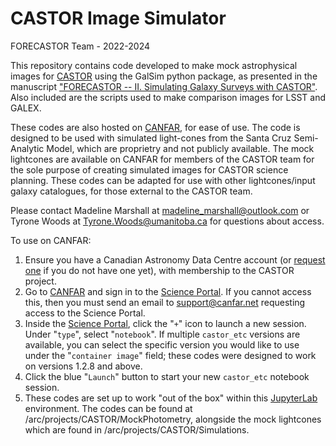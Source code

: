 # CASTOR Image Simulator

FORECASTOR Team - 2022-2024

This repository contains code developed to make mock astrophysical images for [CASTOR](https://www.castormission.org/) 
using the GalSim python package, as presented in the manuscript ["FORECASTOR -- II. Simulating Galaxy Surveys 
with CASTOR"](https://ui.adsabs.harvard.edu/abs/2024arXiv240217163M/abstract). Also included are the scripts used to make comparison images 
for LSST and GALEX.

These codes are also hosted on [CANFAR](https://www.canfar.net/en/), for ease of use. The code is designed to be used with simulated light-cones 
from the Santa Cruz Semi-Analytic Model, which are proprietry and not publicly available. The mock lightcones are available on CANFAR for members of the CASTOR 
team for the sole purpose of creating simulated images for CASTOR science planning. These codes can be adapted for use with other lightcones/input galaxy catalogues, 
for those external to the CASTOR team. 

Please contact Madeline Marshall at madeline_marshall@outlook.com or 
Tyrone Woods at Tyrone.Woods@umanitoba.ca for questions about access.

To use on CANFAR:
1. Ensure you have a Canadian Astronomy Data Centre account (or
   [request one](https://www.cadc-ccda.hia-iha.nrc-cnrc.gc.ca/en/auth/request.html) if you
   do not have one yet), with membership to the CASTOR project.
2. Go to [CANFAR](https://www.canfar.net/en/) and sign in to the
   [Science Portal](https://www.canfar.net/science-portal/). If you cannot access this,
   then you must send an email to [support@canfar.net](mailto:support@canfar.net)
   requesting access to the Science Portal.
3. Inside the [Science Portal](https://www.canfar.net/science-portal/), click the "`+`"
   icon to launch a new session. Under "`type`", select "`notebook`". If multiple
   `castor_etc` versions are available, you can select the specific version you would like
   to use under the "`container image`" field; these codes were designed to work on versions
   1.2.8 and above.
6. Click the blue "`Launch`" button to start your new `castor_etc` notebook session. 
7. These codes are set up to work "out of the box" within this [JupyterLab](https://jupyter.org/) 
   environment. The codes  can be found at /arc/projects/CASTOR/MockPhotometry, alongside the mock
   lightcones which are found in /arc/projects/CASTOR/Simulations. 
